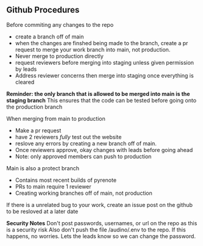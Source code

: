 ## Github Procedures
Before commiting any changes to the repo
- create a branch off of main
- when the changes are finshed being made to the branch, create a pr request to merge your work branch into main, not production.
- Never merge to production directly
- request reviewers before merging into staging unless given permission by leads
- Address reviewer concerns then merge into staging once everything is cleared

**Reminder: the only branch that is allowed to be merged into main is the staging branch**
This ensures that the code can be tested before going onto the production branch

When merging from main to production
- Make a pr request
- have 2 reviewers *fully* test out the website
- reslove any errors by creating a new branch off of main. 
- Once reviewers approve, okay changes with leads before going ahead
- Note: only approved members can push to production

Main is also a protect branch
- Contains most recent builds of pyrenote
- PRs to main require 1 reviewer
- Creating working branches off of main, not production

If there is a unrelated bug to your work, create an issue post on the github to be resloved at a later date

**Security Notes**
Don't post passwords, usernames, or url on the repo as this is a security risk
Also don't push the file /audino/.env to the repo. 
If this happens, no worries. Lets the leads know so we can change the password.